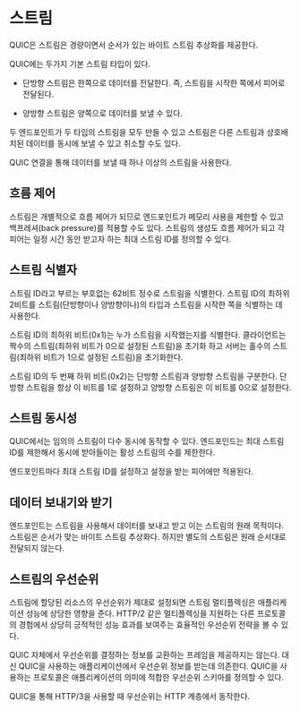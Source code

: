 <!--
# Streams

Streams in QUIC provide a lightweight, ordered byte-stream abstraction.

There are two basic types of stream in QUIC:

 - Unidirectional streams carry data in one direction: from the initiator of the stream to its peer.

 - Bidirectional streams allow for data to be sent in both directions.

Either type of stream can be created by either endpoint, can concurrently send
data interleaved with other streams, and can be canceled.

To send data over a QUIC connection, one or more streams are used.

## Flow control

Streams are individually flow controlled, allowing an endpoint to limit memory
commitment and to apply back pressure. The creation of streams is also flow
controlled, with each peer declaring the maximum stream ID it is willing to
accept at a given time.

## Stream Identifiers

Streams are identified by an unsigned 62-bit integer, referred to as the
Stream ID. The least significant two bits of the Stream ID are used to
identify the type of stream (unidirectional or bidirectional) and the
initiator of the stream.

The least significant bit (0x1) of the Stream ID identifies the initiator of
the stream. Clients initiate even-numbered streams (those with the least
significant bit set to 0); servers initiate odd-numbered streams (with the bit
set to 1).

The second least significant bit (0x2) of the Stream ID differentiates between
unidirectional streams and bidirectional streams. Unidirectional streams
always have this bit set to 1 and bidirectional streams have this bit set to
0.

## Stream concurrency

QUIC allows for an arbitrary number of streams to operate concurrently. An
endpoint limits the number of concurrently active incoming streams by limiting
the maximum stream ID.

The maximum stream ID is specific to each endpoint and applies only to the
peer that receives the setting.

## Sending and Receiving Data

Endpoints use streams to send and receive data. That is after all their
ultimate purpose. Streams are an ordered byte-stream abstraction. Separate
streams are however not necessarily delivered in the original order.

## Stream Prioritization

Stream multiplexing has a significant effect on application performance if
resources allocated to streams are correctly prioritized. Experience with
other multiplexed protocols, such as HTTP/2, shows that effective
prioritization strategies have a significant positive impact on performance.

QUIC itself does not provide frames for exchanging prioritization information.
Instead it relies on receiving priority information from the application that
uses QUIC. Protocols that use QUIC are able to define any prioritization
scheme that suits their application semantics.

When HTTP/3 is used over QUIC, the prioritization is done in the HTTP layer.
-->

# 스트림

QUIC은 스트림은 경량이면서 순서가 있는 바이트 스트림 추상화를 제공한다.

QUIC에는 두가지 기본 스트림 타입이 있다.

 - 단방향 스트림은 한쪽으로 데이터를 전달한다. 즉, 스트림을 시작한 쪽에서 피어로 전달된다.

 - 양방향 스트림은 양쪽으로 데이터를 보낼 수 있다.

두 엔드포인트가 두 타입의 스트림을 모두 만들 수 있고 스트림은 다른 스트림과 상호배치된 데이터를
동시에 보낼 수 있고 취소할 수도 있다.

QUIC 연결을 통해 데이터를 보낼 때 하나 이상의 스트림을 사용한다.

## 흐름 제어

스트림은 개별적으로 흐름 제어가 되므로 엔드포인트가 메모리 사용을 제한할 수 있고
백프레셔(back pressure)를 적용할 수도 있다. 스트림의 생성도 흐름 제어가 되고
각 피어는 일정 시간 동안 받고자 하는 최대 스트림 ID를 정의할 수 있다.

## 스트림 식별자

스트림 ID라고 부르는 부호없는 62비트 정수로 스트림을 식별한다. 스트림 ID의 최하위 2비트를
스트림(단방향이나 양방향이나)의 타입과 스트림을 시작한 쪽을 식별하는 데 사용한다.

스트림 ID의 최하위 비트(0x1)는 누가 스트림을 시작했는지를 식별한다. 클라이언트는
짝수의 스트림(최하위 비트가 0으로 설정된 스트림)을 초기화 하고 서버는
홀수의 스트림(최하위 비트가 1으로 설정된 스트림)을 초기화한다.

스트림 ID의 두 번째 하위 비트(0x2)는 단방향 스트림과 양방향 스트림을 구분한다.
단방향 스트림을 항상 이 비트를 1로 설정하고 양방향 스트림은 이 비트를 0으로 설정한다.

## 스트림 동시성

QUIC에서는 임의의 스트림이 다수 동시에 동작할 수 있다. 엔드포인드는 최대 스트림 ID를 제한해서
동시에 받아들이는 활성 스트림의 수를 제한한다.

엔드포인트마다 최대 스트림 ID를 설정하고 설정을 받는 피어에만 적용된다.

## 데이터 보내기와 받기

엔드포인트는 스트림을 사용해서 데이터를 보내고 받고 이는 스트림의 원래 목적이다.
스트림은 순서가 맞는 바이트 스트림 추상화다. 하지만 별도의 스트림은 원래 순서대로 전달되지 않는다.

## 스트림의 우선순위

스트림에 할당된 리소스의 우선순위가 제대로 설정되면 스트림 멀티플렉싱은 애플리케이션 성능에
상당한 영향을 준다. HTTP/2 같은 멀티플렉싱을 지원하는 다른 프로토콜의 경험에서 상당히
긍적적인 성능 효과를 보여주는 효율적인 우선순위 전략을 볼 수 있다.

QUIC 자체에서 우선순위를 결정하는 정보를 교환하는 프레임을 제공하지는 않는다. 대신 QUIC을 사용하는
애플리케이션에서 우선순위 정보를 받는데 의존한다. QUIC을 사용하는 프로토콜은 애플리케이션의 의미에
적합한 우선순위 스키마를 정의할 수 있다.

QUIC을 통해 HTTP/3을 사용할 때 우선순위는 HTTP 계층에서 동작한다.
